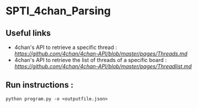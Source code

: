 # SPTI_4chan_Parsing

## Useful links

* 4chan's API to retrieve a specific thread : *https://github.com/4chan/4chan-API/blob/master/pages/Threads.md*
* 4chan's API to retrieve the list of threads of a specific board : *https://github.com/4chan/4chan-API/blob/master/pages/Threadlist.md*

## Run instructions :

```
python program.py -o <outputfile.json>
```
